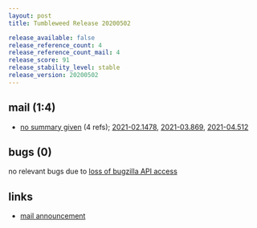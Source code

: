 ```yaml
---
layout: post
title: Tumbleweed Release 20200502

release_available: false
release_reference_count: 4
release_reference_count_mail: 4
release_score: 91
release_stability_level: stable
release_version: 20200502
---
```


## mail (1:4)

- [no summary given](https://github.com/boombatower/tumbleweed-review/issues/10) (4 refs); [2021-02.1478](https://github.com/boombatower/tumbleweed-review/issues/10), [2021-03.869](https://github.com/boombatower/tumbleweed-review/issues/10), [2021-04.512](https://github.com/boombatower/tumbleweed-review/issues/10)

## bugs (0)

<!--more-->

no relevant bugs due to [loss of bugzilla API access](https://bugzilla.opensuse.org/show_bug.cgi?id=1157722)



## links

- [mail announcement](https://github.com/boombatower/tumbleweed-review/issues/10)
